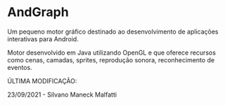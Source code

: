 # AndGraph
Um pequeno motor gráfico destinado ao desenvolvimento de aplicações interativas para Android.

Motor desenvolvido em Java utilizando OpenGL e que oferece recursos como cenas, camadas, sprites, reprodução sonora, reconhecimento de eventos. 

ÚLTIMA MODIFICAÇÃO:

23/09/2021 - Silvano Maneck Malfatti
